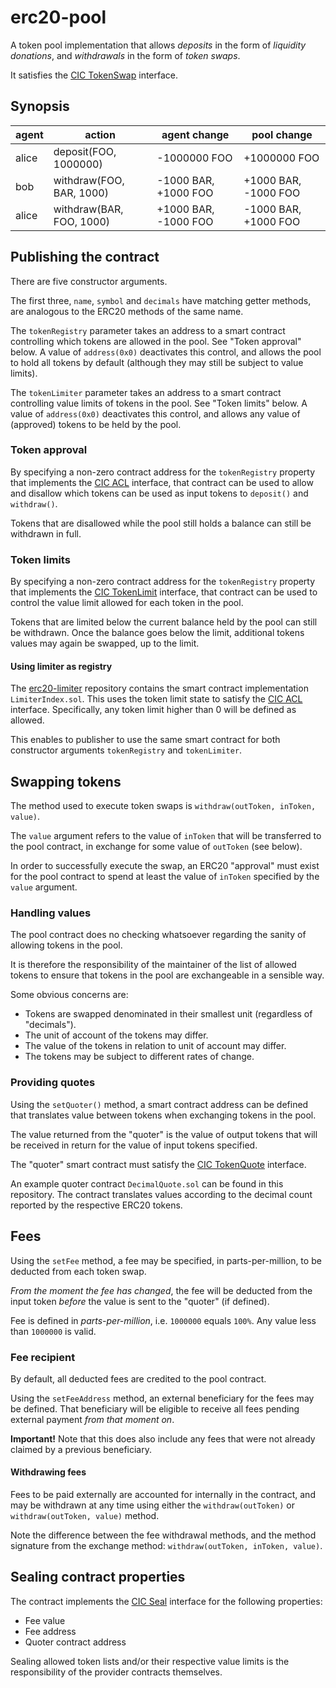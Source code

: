# erc20-pool

A token pool implementation that allows _deposits_ in the form of _liquidity donations_, and _withdrawals_ in the form of _token swaps_.

It satisfies the [CIC TokenSwap](https://git.grassecon.net/cicnet/cic-contracts/#tokenswap) interface.


## Synopsis

| agent | action | agent change | pool change |
|---|---|---|---|
| alice | deposit(FOO, 1000000) | -1000000 FOO | +1000000 FOO |
| bob | withdraw(FOO, BAR, 1000) | -1000 BAR, +1000 FOO | +1000 BAR, -1000 FOO |
| alice | withdraw(BAR, FOO, 1000) | +1000 BAR, -1000 FOO | -1000 BAR, +1000 FOO |


## Publishing the contract

There are five constructor arguments.

The first three, `name`, `symbol` and `decimals` have matching getter methods, are analogous to the ERC20 methods of the same name.

The `tokenRegistry` parameter takes an address to a smart contract controlling which tokens are allowed in the pool. See "Token approval" below. A value of `address(0x0)` deactivates this control, and allows the pool to hold all tokens by default (although they may still be subject to value limits).

The `tokenLimiter` parameter takes an address to a smart contract controlling value limits of tokens in the pool. See "Token limits" below. A value of `address(0x0)` deactivates this control, and allows any value of (approved) tokens to be held by the pool.


### Token approval

By specifying a non-zero contract address for the `tokenRegistry` property that implements the [CIC ACL](https://git.grassecon.net/cicnet/cic-contracts/#acl) interface, that contract can be used to allow and disallow which tokens can be used as input tokens to `deposit()` and `withdraw()`.

Tokens that are disallowed while the pool still holds a balance can still be withdrawn in full.


### Token limits

By specifying a non-zero contract address for the `tokenRegistry` property that implements the [CIC TokenLimit](https://git.grassecon.net/cicnet/cic-contracts/#tokenlimit) interface, that contract can be used to control the value limit allowed for each token in the pool.

Tokens that are limited below the current balance held by the pool can still be withdrawn. Once the balance goes below the limit, additional tokens values may again be swapped, up to the limit.


#### Using limiter as registry

The [erc20-limiter](https://holbrook.no/src/erc20-limiter/log.html) repository contains the smart contract implementation `LimiterIndex.sol`. This uses the token limit state to satisfy the [CIC ACL](https://git.grassecon.net/cicnet/cic-contracts/#acl) interface. Specifically, any token limit higher than 0 will be defined as allowed.

This enables to publisher to use the same smart contract for both constructor arguments `tokenRegistry` and `tokenLimiter`. 


## Swapping tokens

The method used to execute token swaps is  `withdraw(outToken, inToken, value)`.

The `value` argument refers to the value of `inToken` that will be transferred to the pool contract, in exchange for some value of `outToken` (see below).

In order to successfully execute the swap, an ERC20 "approval" must exist for the pool contract to spend at least the value of `inToken` specified by the `value` argument.


### Handling values

The pool contract does no checking whatsoever regarding the sanity of allowing tokens in the pool.

It is therefore the responsibility of the maintainer of the list of allowed tokens to ensure that tokens in the pool are exchangeable in a sensible way.

Some obvious concerns are:

- Tokens are swapped denominated in their smallest unit (regardless of "decimals").
- The unit of account of the tokens may differ.
- The value of the tokens in relation to unit of account may differ.
- The tokens may be subject to different rates of change.


### Providing quotes

Using the `setQuoter()` method, a smart contract address can be defined that translates value between tokens when exchanging tokens in the pool.

The value returned from the "quoter" is the value of output tokens that will be received in return for the value of input tokens specified.

The "quoter" smart contract must satisfy the [CIC TokenQuote](https://git.grassecon.net/cicnet/cic-contracts/#tokenquote) interface.

An example quoter contract `DecimalQuote.sol` can be found in this repository. The contract translates values according to the decimal count reported by the respective ERC20 tokens.


## Fees

Using the `setFee` method, a fee may be specified, in parts-per-million, to be deducted from each token swap.

_From the moment the fee has changed_, the fee will be deducted from the input token _before_ the value is sent to the "quoter" (if defined).

Fee is defined in _parts-per-million_, i.e. `1000000` equals `100%`. Any value less than `1000000` is valid.


### Fee recipient

By default, all deducted fees are credited to the pool contract.

Using the `setFeeAddress` method, an external beneficiary for the fees may be defined. That beneficiary will be eligible to receive all fees pending external payment _from that moment on_.

**Important!** Note that this does also include any fees that were not already claimed by a previous beneficiary.


#### Withdrawing fees

Fees to be paid externally are accounted for internally in the contract, and may be withdrawn at any time using either the `withdraw(outToken)` or `withdraw(outToken, value)` method.

Note the difference between the fee withdrawal methods, and the method signature from the exchange method: `withdraw(outToken, inToken, value)`.


## Sealing contract properties

The contract implements the [CIC Seal](https://git.grassecon.net/cicnet/cic-contracts/#seal) interface for the following properties:

- Fee value
- Fee address
- Quoter contract address

Sealing allowed token lists and/or their respective value limits is the responsibility of the provider contracts themselves.
